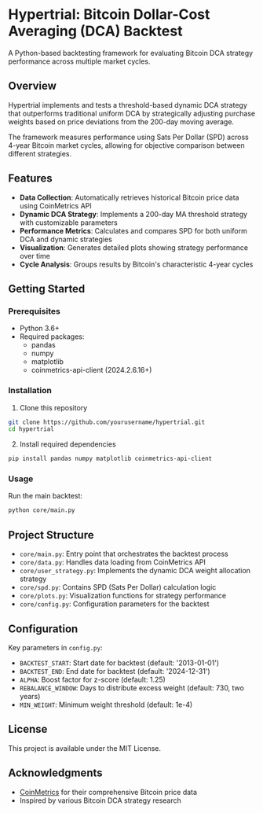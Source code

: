 # Hypertrial: Bitcoin Dollar-Cost Averaging (DCA) Backtest

A Python-based backtesting framework for evaluating Bitcoin DCA strategy performance across multiple market cycles.

## Overview

Hypertrial implements and tests a threshold-based dynamic DCA strategy that outperforms traditional uniform DCA by strategically adjusting purchase weights based on price deviations from the 200-day moving average.

The framework measures performance using Sats Per Dollar (SPD) across 4-year Bitcoin market cycles, allowing for objective comparison between different strategies.

## Features

- **Data Collection**: Automatically retrieves historical Bitcoin price data using CoinMetrics API
- **Dynamic DCA Strategy**: Implements a 200-day MA threshold strategy with customizable parameters
- **Performance Metrics**: Calculates and compares SPD for both uniform DCA and dynamic strategies
- **Visualization**: Generates detailed plots showing strategy performance over time
- **Cycle Analysis**: Groups results by Bitcoin's characteristic 4-year cycles

## Getting Started

### Prerequisites

- Python 3.6+
- Required packages:
  - pandas
  - numpy
  - matplotlib
  - coinmetrics-api-client (2024.2.6.16+)

### Installation

1. Clone this repository

```bash
git clone https://github.com/yourusername/hypertrial.git
cd hypertrial
```

2. Install required dependencies

```bash
pip install pandas numpy matplotlib coinmetrics-api-client
```

### Usage

Run the main backtest:

```bash
python core/main.py
```

## Project Structure

- `core/main.py`: Entry point that orchestrates the backtest process
- `core/data.py`: Handles data loading from CoinMetrics API
- `core/user_strategy.py`: Implements the dynamic DCA weight allocation strategy
- `core/spd.py`: Contains SPD (Sats Per Dollar) calculation logic
- `core/plots.py`: Visualization functions for strategy performance
- `core/config.py`: Configuration parameters for the backtest

## Configuration

Key parameters in `config.py`:

- `BACKTEST_START`: Start date for backtest (default: '2013-01-01')
- `BACKTEST_END`: End date for backtest (default: '2024-12-31')
- `ALPHA`: Boost factor for z-score (default: 1.25)
- `REBALANCE_WINDOW`: Days to distribute excess weight (default: 730, two years)
- `MIN_WEIGHT`: Minimum weight threshold (default: 1e-4)

## License

This project is available under the MIT License.

## Acknowledgments

- [CoinMetrics](https://coinmetrics.io/) for their comprehensive Bitcoin price data
- Inspired by various Bitcoin DCA strategy research

